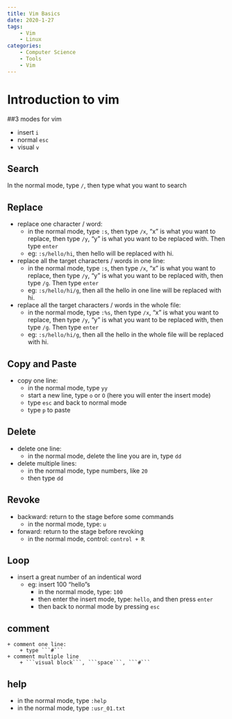 ```yaml
---
title: Vim Basics
date: 2020-1-27
tags: 
	- Vim
	- Linux
categories: 
	- Computer Science
	- Tools
	- Vim
---
```

# Introduction to vim
##3 modes for vim
+ insert ```i```
+ normal  ```esc```
+ visual ```v```

##


## Search
In the normal mode, type ```/```, then type what you want to search

## Replace
+ replace one character / word:
    + in the normal mode, type ```:s```, then type ```/x```, “x” is what you want to replace, then type ```/y```, “y” is what you want to be replaced with. Then type ```enter```
    + eg: ```:s/hello/hi```, then hello will be replaced with hi.
+ replace all the target characters / words in one line: 
    + in the normal mode, type ```:s```, then type ```/x```, “x” is what you want to replace, then type ```/y```, “y” is what you want to be replaced with, then type ```/g```. Then type ```enter```
    + eg: ```:s/hello/hi/g```, then all the hello in one line will be replaced with hi.
+ replace all the target characters / words in the whole file: 
    + in the normal mode, type ```:%s```, then type ```/x```, “x” is what you want to replace, then type ```/y```, “y” is what you want to be replaced with, then type ```/g```. Then type ```enter```
    + eg: ```:s/hello/hi/g```, then all the hello in the whole file will be replaced with hi.

## Copy and Paste
+ copy one line:
    + in the normal mode, type ```yy``` 
    + start a new line, type ```o``` or ```O``` (here you will enter the insert mode)
    + type ```esc``` and back to normal mode
    + type ```p``` to paste
## Delete
+ delete one line:
    + in the normal mode, delete the line you are in, type ```dd```
+ delete multiple lines:
    + in the normal mode, type numbers, like ```20```
    + then type ```dd```
    
## Revoke
+ backward: return to the stage before some commands
    + in the normal mode, type: ```u```
+ forward: return to the stage before revoking
    + in the normal mode, control: ```control + R```
    
## Loop
+ insert a great number of an indentical word
    + eg: insert 100 “hello”s
        + in the normal mode, type: ```100```
        + then enter the insert mode, type: ```hello```, and then press ```enter```
        + then back to normal mode by pressing ```esc```
## comment
    + comment one line:
        + type ```#```
    + comment multiple line 
        + ```visual block```, ```space```, ```#``` 
## help
+ in the normal mode, type ```:help```
+ in the normal mode, type ```:usr_01.txt```
